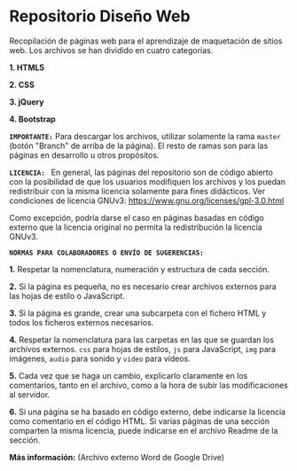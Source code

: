 ﻿# Repositorio Diseño Web
Recopilación de páginas web para el aprendizaje de maquetación de sitios web. Los archivos se han dividido en cuatro categorías.

**1. HTML5**

**2. CSS**

**3. jQuery**

**4. Bootstrap**

**`IMPORTANTE:`** Para descargar los archivos, utilizar solamente la rama `master` (botón "Branch" de arriba de la página). El resto de ramas son para las páginas en desarrollo u otros propósitos.

**`LICENCIA: `** En general, las páginas del repositorio son de código abierto con la posibilidad de que los usuarios modifiquen los archivos y los puedan redistribuir con la misma licencia solamente para fines didácticos. Ver condiciones de licencia GNUv3: https://www.gnu.org/licenses/gpl-3.0.html

Como excepción, podría darse el caso en páginas basadas en código externo que la licencia original no permita la redistribución la licencia GNUv3.

**`NORMAS PARA COLABORADORES O ENVÍO DE SUGERENCIAS:`**

**1.** Respetar la nomenclatura, numeración y estructura de cada sección.

**2.** Si la página es pequeña, no es necesario crear archivos externos para las hojas de estilo o JavaScript.

**3.** Si la página es grande, crear una subcarpeta con el fichero HTML y todos los ficheros externos necesarios.

**4.** Respetar la nomenclatura para las carpetas en las que se guardan los archivos externos. `css` para hojas de estilos, `js` para JavaScript, `img` para imágenes, `audio` para sonido y `video` para vídeos.

**5.** Cada vez que se haga un cambio, explicarlo claramente en los comentarios, tanto en el archivo, como a la hora de subir las modificaciones al servidor.

**6.** Si una página se ha basado en código externo, debe indicarse la licencia como comentario en el código HTML. Si varias páginas de una sección comparten la misma licencia, puede indicarse en el archivo Readme de la sección.

**Más información:** (Archivo externo Word de Google Drive)